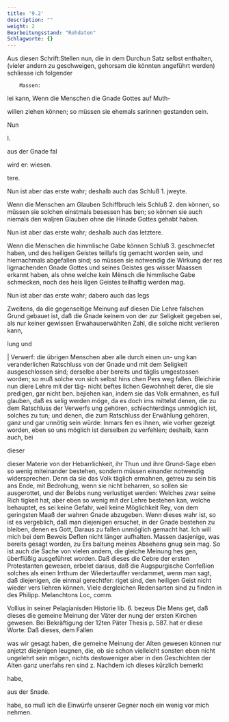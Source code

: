 ```yaml
---
title: '9.2'
description: ""
weight: 2
Bearbeitungsstand: "Rohdaten"
Schlagworte: {}
---
```


<!-- Seite 368 -->


Aus diesen Schrift:Stellen nun, die in dem Durchun Satz selbst enthalten, (vieler andern zu geschweigen, gehorsam die könnten angeführt werden) schliesse ich folgender

        Massen:
lei kann, Wenn die Menschen die Gnade Gottes auf Muth-

willen ziehen können; so müssen sie ehemals sarinnen
gestanden sein.

Nun

I.

aus der Gnade fal

wird er: wiesen.



tere.
<!-- Seite 369 -->
Nun ist aber das erste wahr; deshalb
 auch das Schluß 1. jweyte.

Wenn die Menschen am Glauben Schiffbruch leis Schluß 2. den können, so müssen sie solchen einstmals besessen has ben; so können sie auch niemals den waljren Glauben ohne die Hinade Gottes gehabt haben.

Nun ist aber das erste wahr; deshalb
 auch das letztere.

Wenn die Menschen die himmlische Gabe können Schluß 3. geschmecfet haben, und des heiligen Geistes teillafs tig gemacht worden sein, und hiernachmals abgefallen sind; so müssen sie notwendig die Wirkung der res ligmachenden Gnade Gottes und seines Geistes ges wisser Maassen erkannt haben, als ohne welche kein Mënsch die himmlische Gabe schmecken, noch des heis ligen Geistes teilhaftig werden mag.

Nun ist aber das erste wahr; dabero auch das legs

Zweitens, da die gegenseitige Meinung auf diesen Die Lehre falschen Grund gebauet ist, daß die Gnade keinem von der zur Seligkeit gegeben sei, als nur keiner gewissen Erwahauserwählten Zahl, die solche nicht verlieren kann,

lung und

| Verwerf: die übrigen Menschen aber alle durch einen un- ung kan veranderlichen Ratschluss von der Gnade und mit dem Seligkeit ausgeschlossen sind; derselbe aber bereits und täglis umgestossen worden; so muß solche von sich selbst hins chen Pers weg fallen. Bleichirie nun diere Lehre mit der täg- nicht beftes lichen Gewohnheit derer, die sie predigen, gar nicht ben. bejiehen kan, indem sie das Volk ermahnen, es full glauben, daß es selig werden möge, da es doch ims mittelst denen, die zu dem Ratschluss der Verwerfs ung gehören, schlechterdings unmöglich ist, solches zu tun; und denen, die zum Ratschluss der Erwählung gehören, ganz und gar unnötig sein würde: Inmars fen es ihnen, wie vorher gezeigt worden, eben so uns möglich ist derselben zu verfehlen; deshalb, kann auch, bei

dieser
<!-- Seite 370 -->


dieser Materie von der Hebarrlichkeit, ihr Thun und ihre Grund-Sage eben so wenig miteinander bestehen, sondern müssen einander notwendig widersprechen. Denn da sie das Volk täglich ermahnen, getreu zu sein bis ans Ende, mit Bedrohung, wenn sie nicht beharren, so sollen sie ausgerottet, und der Belobs nung verlustiget werden: Welches zwar seine Rich tigkeit hat, aber eben so wenig mit der Lehre bestehen kan, welche behauptet, es sei keine Gefahr, weil keine Möglichkeit Rey, von dem geringsten Maaß der wahren Gnade abzugeben. Wenn dieses wahr ist, so ist es vergeblich, daß man diejenigen ersuchet, in der Gnade bestehen zu bleiben, denen es Gott, Daraus zu fallen unmöglich gemacht hat. Ich will mich bei dem Beweis Deflen nicht länger aufhalten. Massen dasjenige, was bereits gesagt worden, zu Ers baltung meines Absehens gnug sein mag. So ist auch die Sache von vielen andern, die gleiche Meinung hes gen, überflüßig ausgeführet worden. Daß dieses die Cebre der ersten Protestanten gewesen, erbelet daraus, daß die Augspurgische Confeßion solches als einen Irrthum der Wiedertauffer verdammet, wenn man sagt, daß diejenigen, die einmal gerechtfer: riget sind, den heiligen Geist nicht wieder vers liehren können. Viele dergleichen Redensarten sind zu finden in des Philipp. Melanchtons Loc, comm.

Vollius in seiner Pelagianisden Historie lib. 6. bezeus Die Mens get, daß dieses die gemeine Meinung der Väter der nung der ersten Kirchen gewesen. Bei Bekräftigung der 12ten Päter Thesis p. 587. hat er diese Worte: Daß dieses, dem Fallen

was wir gesagt haben, die gemeine Meinung der Alten gewesen können nur anjetzt diejenigen leugnen, die, ob sie schon vielleicht sonsten eben nicht ungelehrt sein mögen, nichts destoweniger aber in den Geschichten der Alten ganz unerfahs ren sind z. Nachdem ich dieses kürzlich bemerkt

habe,

aus der Snade.
<!-- Seite 371 -->
 habe, so muß ich die Einwürfe unserer Gegner noch
ein wenig vor mich nehmen.
